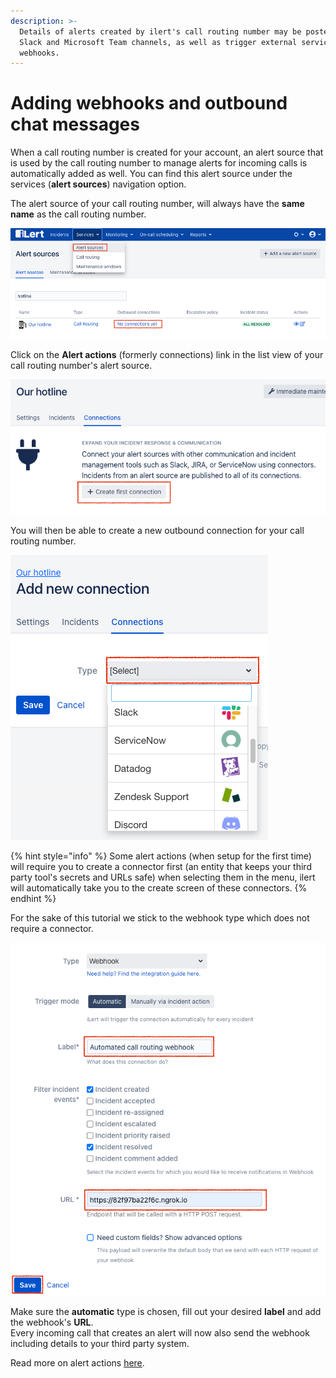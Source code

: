 ```yaml
---
description: >-
  Details of alerts created by ilert's call routing number may be posted to
  Slack and Microsoft Team channels, as well as trigger external services using
  webhooks.
---
```


# Adding webhooks and outbound chat messages

When a call routing number is created for your account, an alert source that is used by the call routing number to manage alerts for incoming calls is automatically added as well. You can find this alert source under the services (**alert sources**) navigation option.

The alert source of your call routing number, will always have the **same name** as the call routing number.

![](<../../.gitbook/assets/image (19) (1).png>)

Click on the **Alert actions** (formerly connections) link in the list view of your call routing number's alert source.

![](<../../.gitbook/assets/image (20) (1).png>)

You will then be able to create a new outbound connection for your call routing number.

![](<../../.gitbook/assets/image (21).png>)

{% hint style="info" %}
Some alert actions (when setup for the first time) will require you to create a connector first (an entity that keeps your third party tool's secrets and URLs safe) when selecting them in the menu, ilert will automatically take you to the create screen of these connectors.
{% endhint %}

For the sake of this tutorial we stick to the webhook type which does not require a connector.

![](<../../.gitbook/assets/image (23).png>)

Make sure the **automatic** type is chosen, fill out your desired **label** and add the webhook's **URL**.\
Every incoming call that creates an alert will now also send the webhook including details to your third party system.

Read more on alert actions [here](../../#connectors-and-incident-actions-outbound-integrations).
